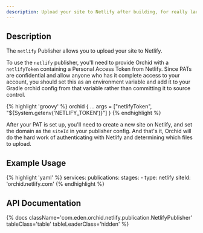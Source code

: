 ```yaml
---
description: Upload your site to Netlify after building, for really large sites that can't be built on Netlify's CI platform.
---
```


## Description

The `netlify` Publisher allows you to upload your site to Netlify.

To use the `netlify` publisher, you'll need to provide Orchid with a `netlifyToken` containing a Personal Access Token
from Netlify. Since PATs are confidential and allow anyone who has it complete access to your account, you should set 
this as an environment variable and add it to your Gradle orchid config from that variable rather than committing it to
source control.

{% highlight 'groovy' %}
orchid {
    ...
    args = ["netlifyToken", "${System.getenv('NETLIFY_TOKEN')}"]
}
{% endhighlight %}

After your PAT is set up, you'll need to create a new site on Netlify, and set the domain as the `siteId` in your 
publisher config. And that's it, Orchid will do the hard work of authenticating with Netlify and determining which files
to upload.

## Example Usage

{% highlight 'yaml' %}
services:
  publications: 
    stages: 
      - type: netlify
        siteId: 'orchid.netlify.com'
{% endhighlight %}

## API Documentation

{% docs className='com.eden.orchid.netlify.publication.NetlifyPublisher' tableClass='table' tableLeaderClass='hidden' %}
